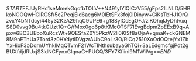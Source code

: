 $START$FFJUyRHc1seMmekGqcfbTOLV++N491ylYlQlCzV55/gFps2lLNLD/5HBkoNOOQwHGlRGSf/5e2PeqjEid6acg6M0lEtSFx3foj0lDinyw+GiKsTbHJ1OrQzvxY4bNTdcyi445y32KzA29hqC9UPE6+g18SylCcEgOFJ/ziKOhqlJyDhtvxqS8D0vvg9Bu4tkGUzt1Q+G/fMox0go6p8tKMcOTSF7IEvgBdpmZpEExB9q+Apxw6BC3UEboXuRczWt+9QESfaZ0Y5PkzW2li0KISf8aOjaA+qmaK+ckGNEM8M9nEThUa2Tord3z0HYdytlDVgzrAUbC9oLr3O/RICq2510XoOdOQtejYx1ZbYxHioF3oDqrnUYhklMqQTvmF21WcTINthsubayaGhTQi+3aLEdgmcfgjPdt2gBUXfdjdRUxjS3ldNCFynxGlqnaC+PUGQ/3FY7Kfiini9M1WiIVg==$END$